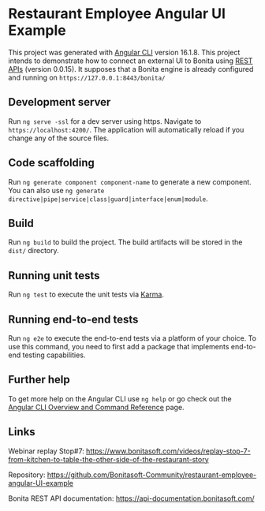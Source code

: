 # Restaurant Employee Angular UI Example

This project was generated with [Angular CLI](https://github.com/angular/angular-cli) version 16.1.8.
This project intends to demonstrate how to connect an external UI to Bonita using [REST APIs](https://api-documentation.bonitasoft.com/) (version 0.0.15). It supposes that a Bonita engine is already configured and running on `https://127.0.0.1:8443/bonita/`

## Development server

Run `ng serve -ssl` for a dev server using https. Navigate to `https://localhost:4200/`. The application will automatically reload if you change any of the source files.

## Code scaffolding

Run `ng generate component component-name` to generate a new component. You can also use `ng generate directive|pipe|service|class|guard|interface|enum|module`.

## Build

Run `ng build` to build the project. The build artifacts will be stored in the `dist/` directory.

## Running unit tests

Run `ng test` to execute the unit tests via [Karma](https://karma-runner.github.io).

## Running end-to-end tests

Run `ng e2e` to execute the end-to-end tests via a platform of your choice. To use this command, you need to first add a package that implements end-to-end testing capabilities.

## Further help

To get more help on the Angular CLI use `ng help` or go check out the [Angular CLI Overview and Command Reference](https://angular.io/cli) page.

## Links

Webinar replay Stop#7: https://www.bonitasoft.com/videos/replay-stop-7-from-kitchen-to-table-the-other-side-of-the-restaurant-story

Repository: https://github.com/Bonitasoft-Community/restaurant-employee-angular-UI-example

Bonita REST API documentation: https://api-documentation.bonitasoft.com/

